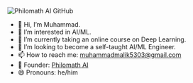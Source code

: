 ![Philomath AI GitHub](https://github.com/user-attachments/assets/1115ed4d-3ba2-467a-9f08-235c3aaeadfe)
- 👋 Hi, I’m Muhammad.
- 👀 I’m interested in AI/ML.
- 🌱 I’m currently taking an online course on Deep Learning.
- 🤖 I’m looking to become a self-taught AI/ML Engineer.
- 📫 How to reach me: muhammadmalik5303@gmail.com
- 🏢 Founder: [Philomath AI](https://www.linkedin.com/company/philomath-ai/)
- 😄 Pronouns: he/him

<!---
CosmicEmm/CosmicEmm is a ✨ special ✨ repository because its `README.md` (this file) appears on your GitHub profile.
You can click the Preview link to take a look at your changes.
--->
